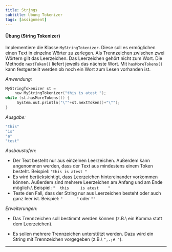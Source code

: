 ```yaml
---
title: Strings
subtitle: Übung Tokenizer
tags: [assignment]
---
```




#### Übung (String Tokenizer)

Implementiere die Klasse `MyStringTokenizer`.  Diese soll es ermöglichen einen Text in einzelne Wörter zu zerlegen. Als Trennzeichen zwischen zwei Wörtern gilt das Leerzeichen. Das Leerzeichen gehört nicht zum Wort. Die Methode `nextToken()` liefert jeweils das nächste Wort. Mit `hasMoreTokens()` kann festgestellt werden ob noch ein Wort zum Lesen vorhanden ist.

*Anwendung:*

```c
MyStringTokenizer st = 
	new MyStringTokenizer("this is atest ");
while (st.hasMoreTokens()) {
     System.out.println("\""+st.nextToken()+"\"");
}
```

*Ausgabe:*
```c
"this"
"is"
"a"
"test"
```

*Ausbaustufen:*

- Der Text besteht nur aus einzelnen Leerzeichen.
Außerdem kann angenommen werden, dass der Text aus mindestens einem Token besteht.
Beispiel: `"this is atest "`
- Es wird berücksichtigt, dass Leerzeichen hintereinander vorkommen können.
Außerdem sind mehrere Leerzeichen am Anfang und am Ende möglich.\\
Beispiel: `"  this     is atest    "`
- Teste den Fall, dass der String nur aus Leerzeichen besteht oder auch ganz leer ist.
Beispiel: `"      "` oder `""`

*Erweiterungen:*

- Das Trennzeichen soll bestimmt werden können (z.B.\ ein Komma statt dem Leerzeichen).

- Es sollen mehrere Trennzeichen unterstützt werden. Dazu wird ein String mit Trennzeichen vorgegeben (z.B.\ `",.;# "`).


---

